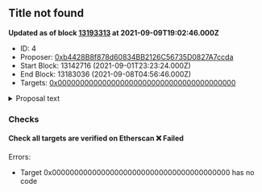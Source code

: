 ## Title not found

__Updated as of block [13193313](https://etherscan.io/blocks/13193313) at 2021-09-09T19:02:46.000Z__

- ID: 4
- Proposer: [0xb4428B8f878d60834BB2126C56735D0827A7ccda](https://etherscan.io/address/0xb4428B8f878d60834BB2126C56735D0827A7ccda)
- Start Block: 13142716 (2021-09-01T23:23:24.000Z)
- End Block: 13183036 (2021-09-08T04:56:46.000Z)
- Targets: [0x0000000000000000000000000000000000000000](https://etherscan.io/address/0x0000000000000000000000000000000000000000#code)

<details>
  <summary>Proposal text</summary>

> ""
</details>

### Checks
#### Check all targets are verified on Etherscan ❌ Failed
  
Errors:
- Target 0x0000000000000000000000000000000000000000 has no code




